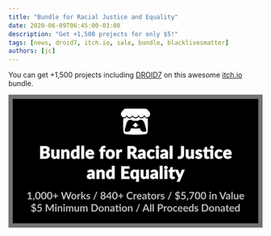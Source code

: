 ```yaml
---
title: "Bundle for Racial Justice and Equality"
date: 2020-06-09T06:45:00-03:00
description: "Get +1,500 projects for only $5!"
tags: [news, droid7, itch.io, sale, bundle, blacklivesmatter]
authors: [jc]
---
```


You can get +1,500 projects including [DROID7](/tags/droid7) on this awesome [itch.io](/tags/itch.io) bundle.

[![Bundle](bundle.png)](https://itch.io/b/520/bundle-for-racial-justice-and-equality)
